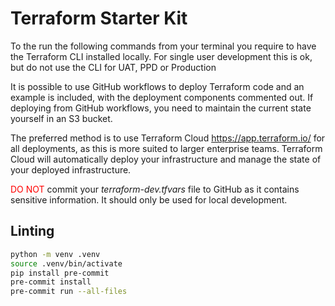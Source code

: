 # Terraform Starter Kit

To the run the following commands from your terminal you require to have the
Terraform CLI installed locally. For single user development this is ok, but do not use
the CLI for UAT, PPD or Production

It is possible to use GitHub workflows to deploy Terraform code and an example
is included, with the deployment components commented out. If deploying from
GitHub workflows, you need to maintain the current state yourself in an S3 bucket.

The preferred method is to use Terraform Cloud https://app.terraform.io/ for all
deployments, as this is more suited to larger enterprise teams.
Terraform Cloud will automatically deploy your infrastructure and manage
the state of your deployed infrastructure.

<span style="color: red">DO NOT</span> commit your _terraform-dev.tfvars_ file to GitHub
as it contains sensitive information. It should only be used for local development.

## Linting
```bash
python -m venv .venv
source .venv/bin/activate
pip install pre-commit
pre-commit install
pre-commit run --all-files
```
